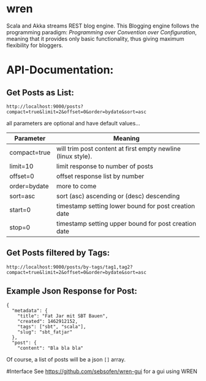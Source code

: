   
# wren
Scala and Akka streams REST blog engine. 
This Blogging engine follows the programming paradigm: *Programming over Convention over Configuration*, meaning
that it provides only basic functionality, thus giving maximum flexibility for bloggers.


# API-Documentation:

## Get Posts as List:

```
http://localhost:9000/posts?compact=true&limit=2&offset=0&order=bydate&sort=asc
```

all parameters are optional and have default values...

| Parameter  | Meaning |
| ------------- | ------------- |
| compact=true  | will trim post content at first empty newline (linux style).  |
| limit=10  | limit response to number of posts |
| offset=0 | offset response list by number |
| order=bydate | more to come |
| sort=asc | sort (asc) ascending or (desc) descending | 
| start=0 | timestamp setting lower bound for post creation date |
| stop=0 | timestamp setting upper bound for post creation date |


## Get Posts filtered by Tags:

```
http://localhost:9000/posts/by-tags/tag1,tag2?compact=true&limit=2&offset=0&order=bydate&sort=asc
```


## Example Json Response for Post:

```
{
  "metadata": {
    "title": "Fat Jar mit SBT Bauen",
    "created": 1462912152,
    "tags": ["sbt", "scala"],
    "slug": "sbt_fatjar"
  },
  "post": {
    "content": "Bla bla bla"
```

Of course, a list of posts will be a json ```[]``` array.

#Interface
See  https://github.com/sebsofen/wren-gui for a gui using WREN
